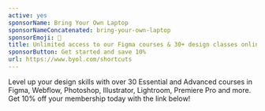 ```yaml
---
active: yes
sponsorName: Bring Your Own Laptop
sponsorNameConcatenated: bring-your-own-laptop
sponsorEmoji: 🙌
title: Unlimited access to our Figma courses & 30+ design classes online!
sponsorButton: Get started and save 10%
url: https://www.byol.com/shortcuts
---
```


Level up your design skills with over 30 Essential and Advanced courses in Figma, Webflow, Photoshop, Illustrator, Lightroom, Premiere Pro and more. Get 10% off your membership today with the link below!